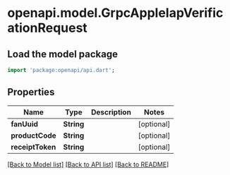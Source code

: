 # openapi.model.GrpcAppleIapVerificationRequest

## Load the model package
```dart
import 'package:openapi/api.dart';
```

## Properties
Name | Type | Description | Notes
------------ | ------------- | ------------- | -------------
**fanUuid** | **String** |  | [optional] 
**productCode** | **String** |  | [optional] 
**receiptToken** | **String** |  | [optional] 

[[Back to Model list]](../README.md#documentation-for-models) [[Back to API list]](../README.md#documentation-for-api-endpoints) [[Back to README]](../README.md)


